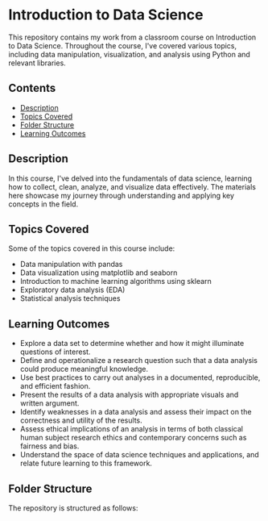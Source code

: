 # Introduction to Data Science

This repository contains my work from a classroom course on Introduction to Data Science. Throughout the course, I've covered various topics, including data manipulation, visualization, and analysis using Python and relevant libraries.

## Contents

- [Description](#description)
- [Topics Covered](#topics-covered)
- [Folder Structure](#folder-structure)
- [Learning Outcomes](#learning-outcomes)

## Description

In this course, I've delved into the fundamentals of data science, learning how to collect, clean, analyze, and visualize data effectively. The materials here showcase my journey through understanding and applying key concepts in the field.

## Topics Covered

Some of the topics covered in this course include:

- Data manipulation with pandas
- Data visualization using matplotlib and seaborn
- Introduction to machine learning algorithms using sklearn
- Exploratory data analysis (EDA)
- Statistical analysis techniques

## Learning Outcomes
- Explore a data set to determine whether and how it might illuminate questions of interest.
- Define and operationalize a research question such that a data analysis could produce meaningful knowledge.
- Use best practices to carry out analyses in a documented, reproducible, and efficient fashion.
- Present the results of a data analysis with appropriate visuals and written argument.
- Identify weaknesses in a data analysis and assess their impact on the correctness and utility of the results.
- Assess ethical implications of an analysis in terms of both classical human subject research ethics and contemporary concerns such as fairness and bias.
- Understand the space of data science techniques and applications, and relate future learning to this framework.

## Folder Structure

The repository is structured as follows:

